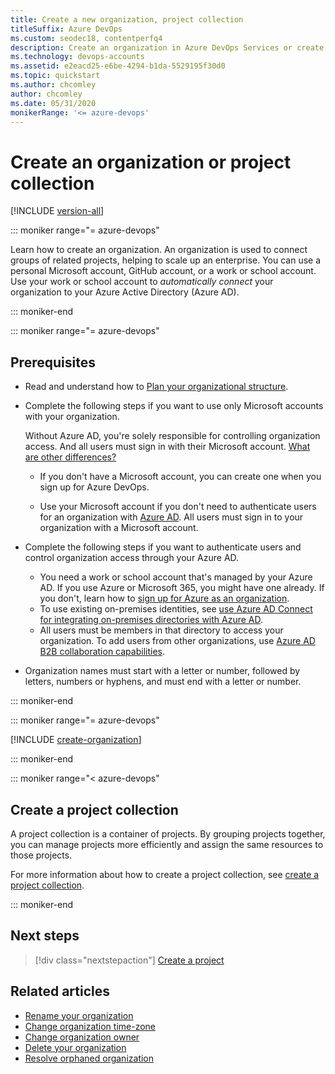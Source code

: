 ```yaml
---
title: Create a new organization, project collection
titleSuffix: Azure DevOps
ms.custom: seodec18, contentperfq4
description: Create an organization in Azure DevOps Services or create a project collection on-premises with a personal Microsoft account, GitHub account, or work or school account.
ms.technology: devops-accounts
ms.assetid: e2eacd25-e6be-4294-b1da-5529195f30d0
ms.topic: quickstart
ms.author: chcomley
author: chcomley
ms.date: 05/31/2020
monikerRange: '<= azure-devops'
---
```


# Create an organization or project collection

[!INCLUDE [version-all](../../includes/version-all.md)]

::: moniker range="= azure-devops"

Learn how to create an organization. An organization is used to connect groups of related projects, helping to scale up an enterprise. You can use a personal Microsoft account, GitHub account, or a work or school account. Use your work or school account to *automatically connect* your organization to your Azure Active Directory (Azure AD).

::: moniker-end

::: moniker range="= azure-devops"

<a name="how-sign-up"></a>

## Prerequisites

* Read and understand how to [Plan your organizational structure](../../user-guide/plan-your-azure-devops-org-structure.md).
* Complete the following steps if you want to use only Microsoft accounts with your organization.

     Without Azure AD, you're solely responsible for controlling organization access. And all users must sign in with their Microsoft account. 
     [What are other differences?](faq-configure-customize-organization.md#SignInOrganizationDifferences)

     - If you don't have a Microsoft account, you can create one when you sign up for Azure DevOps.

     - Use your Microsoft account if you don't need to authenticate users for an organization with [Azure AD](/azure/active-directory/fundamentals/active-directory-whatis). All users must sign in to your organization with a Microsoft account.

* Complete the following steps if you want to authenticate users and control organization access through your Azure AD.

   - You need a work or school account that's managed by your Azure AD. If you use Azure or Microsoft 365, you might have one already. If you don't, learn how to [sign up for Azure as an organization](/azure/active-directory/fundamentals/sign-up-organization).
   - To use existing on-premises identities, see [use Azure AD Connect for integrating on-premises directories with Azure AD](/azure/active-directory/hybrid/whatis-hybrid-identity).
   - All users must be members in that directory to access your organization. To add users from other organizations, use [Azure AD B2B collaboration capabilities](/azure/active-directory/active-directory-b2b-what-is-azure-ad-b2b).
* Organization names must start with a letter or number, followed by letters, numbers or hyphens, and must end with a letter or number.

::: moniker-end

<a name="SignIn"></a>

::: moniker range="= azure-devops"

[!INCLUDE [create-organization](../../includes/create-organization.md)]

::: moniker-end

::: moniker range="< azure-devops"

## Create a project collection

A project collection is a container of projects. By grouping projects together, you can manage projects more efficiently and assign the same resources to those projects. 

For more information about how to create a project collection, see [create a project collection](/azure/devops/server/admin/manage-project-collections?view=azure-devops#create-a-project-collection).

::: moniker-end

## Next steps

> [!div class="nextstepaction"]
> [Create a project](../projects/create-project.md)

## Related articles

- [Rename your organization](rename-organization.md)
- [Change organization time-zone](change-organization-location.md)
- [Change organization owner](change-organization-ownership.md)
- [Delete your organization](delete-your-organization.md)
- [Resolve orphaned organization](resolve-orphaned-organization.md)